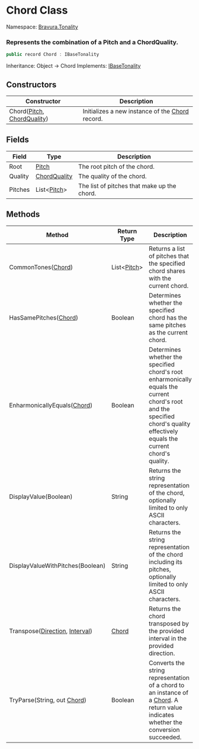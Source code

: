 # Chord Class

Namespace: [Bravura.Tonality](./Bravura.Tonality.md)

### Represents the combination of a Pitch and a ChordQuality.

```csharp
public record Chord : IBaseTonality
```

Inheritance: Object -> Chord
Implements: [IBaseTonality](./IBaseTonality.md)

## Constructors
| Constructor | Description |
| --- | --- |
| Chord([Pitch](./Pitch.md), [ChordQuality](./ChordQuality.md)) | Initializes a new instance of the [Chord](./Chord.md) record. |

## Fields
| Field | Type | Description |
| --- | --- | --- |
| Root | [Pitch](./Pitch.md) | The root pitch of the chord. |
| Quality | [ChordQuality](./ChordQuality.md) | The quality of the chord. |
| Pitches | List<[Pitch](./Pitch.md)> | The list of pitches that make up the chord. |

## Methods
| Method | Return Type | Description |
| --- | --- | --- |
| CommonTones([Chord](./Chord.md)) | List<[Pitch](./Pitch.md)> | Returns a list of pitches that the specified chord shares with the current chord. |
| HasSamePitches([Chord](./Chord.md)) | Boolean | Determines whether the specified chord has the same pitches as the current chord. |
| EnharmonicallyEquals([Chord](./Chord.md)) | Boolean | Determines whether the specified chord's root enharmonically equals the current chord's root and the specified chord's quality effectively equals the current chord's quality. |
| DisplayValue(Boolean) | String | Returns the string representation of the chord, optionally limited to only ASCII characters. |
| DisplayValueWithPitches(Boolean) | String | Returns the string representation of the chord including its pitches, optionally limited to only ASCII characters. |
| Transpose([Direction](./Direction.md), [Interval](./Interval.md)) | [Chord](./Chord.md) | Returns the chord transposed by the provided interval in the provided direction. |
| TryParse(String, out [Chord](./Chord.md)) | Boolean | Converts the string representation of a chord to an instance of a [Chord](./Chord.md). A return value indicates whether the conversion succeeded. |
